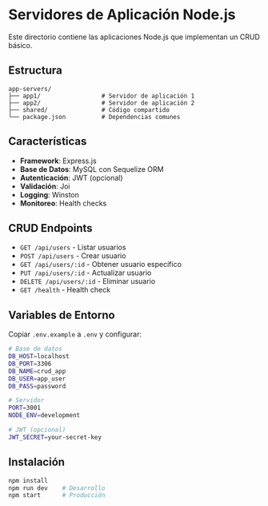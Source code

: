 # Servidores de Aplicación Node.js

Este directorio contiene las aplicaciones Node.js que implementan un CRUD básico.

## Estructura

```
app-servers/
├── app1/                 # Servidor de aplicación 1
├── app2/                 # Servidor de aplicación 2
├── shared/               # Código compartido
└── package.json          # Dependencias comunes
```

## Características

- **Framework**: Express.js
- **Base de Datos**: MySQL con Sequelize ORM
- **Autenticación**: JWT (opcional)
- **Validación**: Joi
- **Logging**: Winston
- **Monitoreo**: Health checks

## CRUD Endpoints

- `GET /api/users` - Listar usuarios
- `POST /api/users` - Crear usuario
- `GET /api/users/:id` - Obtener usuario específico
- `PUT /api/users/:id` - Actualizar usuario
- `DELETE /api/users/:id` - Eliminar usuario
- `GET /health` - Health check

## Variables de Entorno

Copiar `.env.example` a `.env` y configurar:

```bash
# Base de datos
DB_HOST=localhost
DB_PORT=3306
DB_NAME=crud_app
DB_USER=app_user
DB_PASS=password

# Servidor
PORT=3001
NODE_ENV=development

# JWT (opcional)
JWT_SECRET=your-secret-key
```

## Instalación

```bash
npm install
npm run dev    # Desarrollo
npm start      # Producción
```
